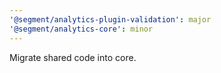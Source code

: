 ```yaml
---
'@segment/analytics-plugin-validation': major
'@segment/analytics-core': minor
---
```


Migrate shared code into core.
